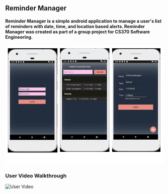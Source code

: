   
## Reminder Manager

#### **Reminder Manager** is a simple android application to manage a user's list of reminders with date, time, and location based alerts. Reminder Manager was created as part of a group project for CS370 Software Engineering.

![](GLM_ReminderApp_UI.jpg)

### User Video Walkthrough
![User Video](https://i.imgur.com/GAMugUf.gif)


